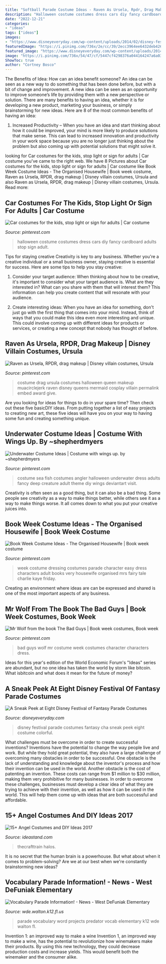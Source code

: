 ```yaml
---
title: "Softball Parade Costume Ideas - Raven As Ursela, Rpdr, Drag Makeup"
description: "Halloween costume costumes dress cars diy fancy cardboard adults stop sign adult"
date: "2022-12-21"
categories:
- "ideas"
tags: ["ideas"]
images:
- "https://www.disneyeveryday.com/wp-content/uploads/2014/02/disney-festival-of-fantasy-parade-cha-cha-girl.jpg"
featuredImage: "https://i.pinimg.com/736x/2e/cc/39/2ecc3964ee6432deb4269c2528aa274e--book-week-costume-book-costumes.jpg"
featured_image: "https://www.disneyeveryday.com/wp-content/uploads/2014/02/disney-festival-of-fantasy-parade-cha-cha-girl.jpg"
image: "https://i.pinimg.com/736x/54/47/cf/5447cf4298376a044164247a6a039c03--little-mermaid-cosplay-little-mermaid-ursula-costume.jpg"
ShowToc: true
author: "Cortney Bosco"
---
```



The Benefits of Idea: How can an idea benefit someone?
An idea can be seen as a new way to do something that has been done before, but with a bit of change and improvement. A new idea can be seen as an opportunity to improve someone’s life by providing them with a new perspective or solution. There are many benefits to having an idea, whether it is for developing a new product, marketing your business, or simply brainstorming for new ideas. Here are 8 of the most common benefits of having an idea: 
1. Increased Productivity – When you have an idea and start thinking about how it could be improved, your mind is more likely to produce solutions that make sense. This can lead to increased innovation and productivity in your work space because you are no longer just thinking about the problem but also coming up with potential solutions that might solve it. 

	

		
looking for Car costumes for the kids, stop light or sign for adults | Car costume you've came to the right web. We have 8 Pictures about Car costumes for the kids, stop light or sign for adults | Car costume like Book Week Costume Ideas - The Organised Housewife | Book week costume, Raven as Ursela, RPDR, drag makeup | Disney villain costumes, Ursula and also Raven as Ursela, RPDR, drag makeup | Disney villain costumes, Ursula. Read more:
		
    
## Car Costumes For The Kids, Stop Light Or Sign For Adults | Car Costume

<img loading=lazy src="https://i.pinimg.com/736x/5e/c0/93/5ec0937c688628bce698ba41d4fdd0bf--halloween-carnaval-halloween-costumes.jpg" onerror="this.onerror=null;this.src='https://tse3.mm.bing.net/th?id=OIP.72I7G4MiyBO5EDHhwQ3asAHaJ4&amp;pid=15.1';" alt="Car costumes for the kids, stop light or sign for adults | Car costume">

_Source: pinterest.com_

>halloween costume costumes dress cars diy fancy cardboard adults stop sign adult. 

	

Tips for staying creative
Creativity is key to any business. Whether you're a creative individual or a small business owner, staying creative is essential for success. Here are some tips to help you stay creative: 
1. Consider your target audience: When thinking about how to be creative, it's important to consider what your target audience is. What are they interested in? What can you share with them that will interest them? This information can help you create content that will resonate with your audience. 

2. Create interesting ideas: When you have an idea for something, don't just go with the first thing that comes into your mind. Instead, think of ways that you could make this idea even more interesting and unique. This could involve coming up with different ideas for products or services, or creating a new concept that nobody has thought of before. 


    
## Raven As Ursela, RPDR, Drag Makeup | Disney Villain Costumes, Ursula

<img loading=lazy src="https://i.pinimg.com/736x/54/47/cf/5447cf4298376a044164247a6a039c03--little-mermaid-cosplay-little-mermaid-ursula-costume.jpg" onerror="this.onerror=null;this.src='https://tse2.mm.bing.net/th?id=OIP.7Nt-RrFr-DCBrzNEnE_cYwHaPH&amp;pid=15.1';" alt="Raven as Ursela, RPDR, drag makeup | Disney villain costumes, Ursula">

_Source: pinterest.com_

>costume drag ursula costumes halloween queen makeup muacirclejerk raven disney queens mermaid cosplay villain permalink embed award give. 

	

Are you looking for ideas for things to do in your spare time? Then check out these five basicDIY ideas. From putting together a list of easy projects to creating new art, these five ideas will have you on your way to having some fun and creating something unique.

    
## Underwater Costume Ideas | Costume With Wings Up. By ~shepherdmyers

<img loading=lazy src="https://i.pinimg.com/736x/cf/ab/d9/cfabd955bdabbb57e8371b6b44afff29--sea-costume-costumes-for-adults.jpg" onerror="this.onerror=null;this.src='https://tse1.mm.bing.net/th?id=OIP.COhr7ya4JX5GnLTXMmbqVAHaK9&amp;pid=15.1';" alt="Underwater Costume Ideas | Costume with wings up. by ~shepherdmyers">

_Source: pinterest.com_

>costume sea fish costumes angler halloween underwater dress adults fancy deep creature adult theme diy wings deviantart visit. 

	

Creativity is often seen as a good thing, but it can also be a bad thing. Some people see creativity as a way to make things better, while others see it as a way to make things worse. It all comes down to what you put your creative juices into.

    
## Book Week Costume Ideas - The Organised Housewife | Book Week Costume

<img loading=lazy src="https://i.pinimg.com/736x/2e/cc/39/2ecc3964ee6432deb4269c2528aa274e--book-week-costume-book-costumes.jpg" onerror="this.onerror=null;this.src='https://tse2.mm.bing.net/th?id=OIP.L-a6MfgMkpkQU_-eu15eiwHaLH&amp;pid=15.1';" alt="Book Week Costume Ideas - The Organised Housewife | Book week costume">

_Source: pinterest.com_

>week costume dressing costumes parade character easy dress characters adult books very housewife organised mrs fairy tale charlie kaye friday. 

	

Creating an environment where ideas are can be expressed and shared is one of the most important aspects of any business.

    
## Mr Wolf From The Book The Bad Guys | Book Week Costumes, Book Week

<img loading=lazy src="https://i.pinimg.com/736x/d1/61/e0/d161e0b51d4acf5bd0e64f043c1b5df1.jpg" onerror="this.onerror=null;this.src='https://tse3.mm.bing.net/th?id=OIP.tLUksfsXIZSXpOO5sjE1qwHaJ3&amp;pid=15.1';" alt="Mr Wolf from the book The Bad Guys | Book week costumes, Book week">

_Source: pinterest.com_

>bad guys wolf mr costume week costumes character characters dress. 

	

Ideas for this year's edition of the World Economic Forum's "Ideas" series are abundant, but no one idea has taken the world by storm like bitcoin. What isbitcoin and what does it mean for the future of money? 

    
## A Sneak Peek At Eight Disney Festival Of Fantasy Parade Costumes

<img loading=lazy src="https://www.disneyeveryday.com/wp-content/uploads/2014/02/disney-festival-of-fantasy-parade-cha-cha-girl.jpg" onerror="this.onerror=null;this.src='https://tse3.mm.bing.net/th?id=OIP.4YVPlHlJwqEY3CLeP1aggwHaJ2&amp;pid=15.1';" alt="A Sneak Peek at Eight Disney Festival of Fantasy Parade Costumes">

_Source: disneyeveryday.com_

>disney festival parade costumes fantasy cha sneak peek eight costume colorful. 

	

What challenges must be overcome in order to create successful inventions?
Inventions have the potential to change the way people live and work. But while they hold great potential, they also have a large challenge of overcoming many obstacles in order to be successful. One obstacle is the lack of understanding and knowledge about the inventor's process and how their invention can be used in the world. Another obstacle is the cost of patenting an invention. These costs can range from $1 million to $30 million, making them very prohibitive for many businesses. In order to overcome these challenges, businesses must develop a clear idea of what they are trying to achieve with their invention, as well as how it can be used in the world. This will help them come up with ideas that are both successful and affordable.

    
## 15+ Angel Costumes And DIY Ideas 2017

<img loading=lazy src="https://ideastand.com/wp-content/uploads/2017/09/angel-costume-diy/5-angel-costume-diy-ideas-tutorials.jpg" onerror="this.onerror=null;this.src='https://tse4.mm.bing.net/th?id=OIP.hS6mH0iMv29mSLNcbWhFcgHaMW&amp;pid=15.1';" alt="15+ Angel Costumes and DIY Ideas 2017">

_Source: ideastand.com_

>thecrafttrain halos. 

	

It is no secret that the human brain is a powerhouse. But what about when it comes to problem-solving? Are we at our best when we're constantly brainstorming new ideas?

    
## Vocabulary Parade Information! - News - West DeFuniak Elementary

<img loading=lazy src="http://wde.walton.k12.fl.us/?a=Files.Image&amp;Image_id=39DEFE86-FB63-42FA-B85C-9ED826198E28&amp;ImageSize=Social" onerror="this.onerror=null;this.src='https://tse2.mm.bing.net/th?id=OIP.iEs8yvgr8WeeVV6b_turXwHaLH&amp;pid=15.1';" alt="Vocabulary Parade Information! - News - West DeFuniak Elementary">

_Source: wde.walton.k12.fl.us_

>parade vocabulary word projects predator vocab elementary k12 wde walton fl. 

	

Invention 1: an improved way to make a wine
Invention 1, an improved way to make a wine, has the potential to revolutionize how winemakers make their products. By using this new technology, they could decrease production costs and increase yields. This would benefit both the winemaker and the consumer alike.

